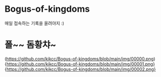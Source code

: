 # Bogus-of-kingdoms


매일 접속하는 기록을 올려야지 :)


# 폴~~ 돔황챠~
(https://github.com/kikcc/Bogus-of-kingdoms/blob/main/img/00000.png)
{https://github.com/kikcc/Bogus-of-kingdoms/blob/main/img/00001.png}
{https://github.com/kikcc/Bogus-of-kingdoms/blob/main/img/00002.png}